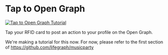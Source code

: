 Tap to Open Graph
======

[![Tap to Open Graph Tutorial](http://i.imgur.com/raMVVmu.png)](http://www.lifegraphlabs.com/how-to)

Tap your RFID card to post an action to your profile on the Open Graph.

We're making a tutorial for this now. For now, please refer to the first section of https://github.com/lifegraph/musicparty
